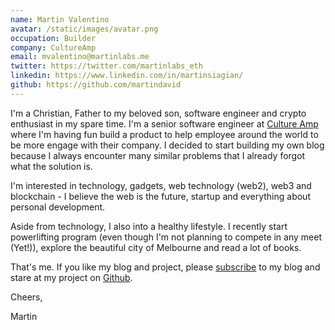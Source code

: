 ```yaml
---
name: Martin Valentino
avatar: /static/images/avatar.png
occupation: Builder
company: CultureAmp
email: mvalentino@martinlabs.me
twitter: https://twitter.com/martinlabs_eth
linkedin: https://www.linkedin.com/in/martinsiagian/
github: https://github.com/martindavid
---
```


I'm a Christian, Father to my beloved son, software engineer and crypto enthusiast in my spare time. I'm a senior software engineer at [Culture Amp](https://www.cultureamp.com/) where I'm having fun build a product to help employee around the world to be more engage with their company. I decided to start building my own blog because I always encounter many similar problems that I already forgot what the solution is.

I'm interested in technology, gadgets, web technology (web2), web3 and blockchain - I believe the web is the future, startup and everything about personal development.

Aside from technology, I also into a healthy lifestyle. I recently start powerlifting program (even though I'm not planning to compete in any meet (Yet!)), explore the beautiful city of Melbourne and read a lot of books.

That's me. If you like my blog and project, please [subscribe](/feed.xml) to my blog and stare at my project on [Github](https://github.com/martindavid).

Cheers,

Martin
